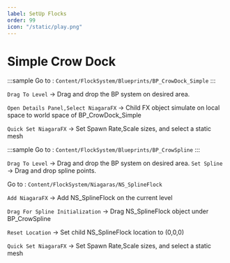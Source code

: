```yaml
---
label: SetUp Flocks
order: 99
icon: "/static/play.png"
---
```


<style>
    .sample {
        text-align: center;
        color: #1956AF;
        border-radius: 10px;
        background-color: #ff9500;
        border: 1px solid #1956AF;
        padding-top: 20px;
        margin-bottom: 20px;
    }
</style>

# Simple Crow Dock 


:::sample
Go to :  `Content/FlockSystem/Blueprints/BP_CrowDock_Simple`
:::


`Drag To Level` -> Drag and drop the BP system on desired area.

`Open Details Panel,Select NiagaraFX` -> Child FX object simulate on local space to world space of BP_CrowDock_Simple

`Quick Set NiagaraFX` -> Set Spawn Rate,Scale sizes, and select a static mesh


:::sample
Go to :  `Content/FlockSystem/Blueprints/BP_CrowSpline`
:::

`Drag To Level` -> Drag and drop the BP system on desired area.
`Set Spline` -> Drag and drop spline points.

Go to :  `Content/FlockSystem/Niagaras/NS_SplineFlock`


`Add NiagaraFX` -> Add NS_SplineFlock on the current level

`Drag For Spline Initialization` -> Drag NS_SplineFlock object under BP_CrowSpline

`Reset Location` -> Set child NS_SplineFlock location to (0,0,0)

`Quick Set NiagaraFX` -> Set Spawn Rate,Scale sizes, and select a static mesh
